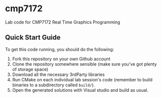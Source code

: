 # cmp7172
Lab code for CMP7172 Real Time Graphics Programming

## Quick Start Guide

To get this code running, you should do the following:
1. Fork this repository on your own Github account
2. Clone the repository somewhere sensible (make sure you've got plenty of storage space)
3. Download all the necessary 3rdParty libraries
4. Run CMake on each individual lab session's code (remember to build binaries to a subdirectory called `build/`).
5. Open the generated solutions with Visual studio and build as usual.
